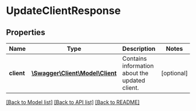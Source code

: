 # UpdateClientResponse

## Properties
Name | Type | Description | Notes
------------ | ------------- | ------------- | -------------
**client** | [**\Swagger\Client\Model\Client**](Client.md) | Contains information about the updated client. | [optional] 

[[Back to Model list]](../README.md#documentation-for-models) [[Back to API list]](../README.md#documentation-for-api-endpoints) [[Back to README]](../README.md)


